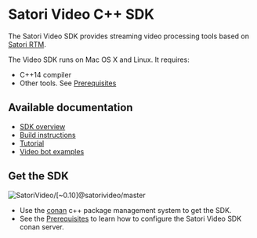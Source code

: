 # Satori Video C++ SDK

The Satori Video SDK provides streaming video processing tools
based on
[Satori RTM](https://www.satori.com/docs/using-satori/overview).

The Video SDK runs on Mac OS X and Linux. It requires:
- C++14 compiler
- Other tools. See [Prerequisites](docs/prerequisites.md)
## Available documentation
- [SDK overview](docs/using_sdk.md)
- [Build instructions](docs/building_sdk.md)
- [Tutorial](docs/tutorial.md)
- [Video bot examples](https://github.com/satori-com/satori-video-sdk-cpp-examples)
## Get the SDK

![SatoriVideo/\[~0.10\]@satorivideo/master](https://img.shields.io/badge/package-SatoriVideo%2F%5B~0.10%5D%40satorivideo%2Fmaster-green.svg)

- Use the [conan](https://conan.io/) c++ package management system to get the SDK.
- See the [Prerequisites](docs/prerequisites.md) to learn how to configure the Satori Video SDK conan server.
